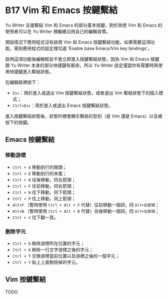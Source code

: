 # B17 Vim 和 Emacs 按鍵繫結

Yu Writer 支援繫結 Vim 和 Emacs 的部分基本按鍵，對於熟悉 Vim 和 Emacs 的使用者可以在 Yu Writer 裡繼續沿用自己的編輯習慣。

預設情況下應用程式沒有啟用 Vim 和 Emacs 按鍵繫結功能，如果需要這項功能，需到應用程式的設定裡勾選 ‘Enable base Emacs/Vim key bindings’。

啟用這項功能後編輯框並不會立即進入按鍵繫結狀態，因為 Vim 和 Emacs 按鍵跟 Yu Writer 本身的部分快捷鍵有衝突，所以 Yu Writer 設定僅當你有需要時再使用快捷鍵進入繫結狀態。

在編輯框裡按下：

* `Esc`：用於進入或退出 Vim 按鍵繫結狀態，或者退出 Vim 繫結狀態下的插入模式；
* `Ctrl+Esc`：用於進入或退出 Emacs 按鍵繫結狀態。

進入按鍵繫結狀態後，狀態列裡會顯示繫結的型別（是 Vim 還是 Emacs）以及被按下的按鍵。

## Emacs 按鍵繫結

### 移動游標

* `Ctrl + A` 移動到行的開頭；
* `Ctrl + E` 移動到行的末尾；
* `Ctrl + B` 往後移動，同左箭頭；
* `Ctrl + F` 往前移動，同右箭頭；
* `Ctrl + N` 往下移動，同下箭頭；
* `Ctrl + P` 往上移動，同上箭頭；
* `Alt+F` （暫時使用 `Ctrl + Alt + F` 代替）往前移動一個詞，同 `Alt+右箭頭`；
* `Alt+B` （暫時使用 `Ctrl + Alt + B` 代替）往後移動一個詞，同 `Alt+左箭頭`；
* `Ctrl + V` 往下翻一頁。

### 刪除字元

* `Ctrl + D` 刪除游標所在位置的字元；
* `Ctrl + K` 刪除一行文字游標之後的字元；
* `Ctrl + T` 交換游標當前位置以及游標之後的一個字元；
* `Ctrl + Y` 貼上上面刪除掉的字元。

## Vim 按鍵繫結

TODO